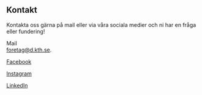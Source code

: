 ## Kontakt

Kontakta oss gärna på mail eller via våra sociala medier och ni har en fråga eller fundering!


Mail<br/>
[foretag@d.kth.se](mailto:foretag@d.kth.se). <br/>


[Facebook](https://www.facebook.com/naringslivsgruppendatasektionenkth)

[Instagram](https://www.instagram.com/nlg_data/)

[LinkedIn](https://www.linkedin.com/company/n%C3%A4ringslivsgruppen-datasektionen/)
